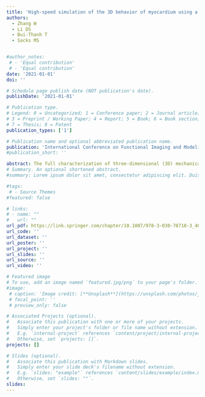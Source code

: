 ```yaml
---
title: 'High-speed simulation of the 3D behavior of myocardium using a neural network PDE approach'
authors:
  - Zhang W
  - Li DS
  - Bui-Thanh T
  - Sacks MS


#author_notes:
 # - 'Equal contribution'
 # - 'Equal contribution'
date: '2021-01-01'
doi: ''

# Schedule page publish date (NOT publication's date).
publishDate: '2021-01-01'

# Publication type.
# Legend: 0 = Uncategorized; 1 = Conference paper; 2 = Journal article;
# 3 = Preprint / Working Paper; 4 = Report; 5 = Book; 6 = Book section;
# 7 = Thesis; 8 = Patent
publication_types: ['1']

# Publication name and optional abbreviated publication name.
publication: 'International Conference on Functional Imaging and Modeling of the Heart'
#publication_short: ''

abstract: The full characterization of three-dimensional (3D) mechanical behaviour of myocardium is essential in understanding their function in health and disease. The hierarchical structure of myocardium results in their highly anisotropic mechanical behaviors, with the spatial variations in fiber structure giving rise to heterogeneity. The optimal set of loading paths has been used to estimate the constitutive parameters of myocardium using a novel numerical-experimental approach with full 3D kinematically controlled (triaxial) experiments [1, 2]. Due to the natural variations in soft tissue structures, the mechanical behaviors of myocardium can vary dramatically within the same organ. To alleviate the associated computational costs for obtaining responses of myocardium under a range of loading conditions with a given realization of structure, we developed a neural network-based method integrated with finite elements. The boundary conditions were parameterized. The neural network generated a corresponding trial solution of the underling hyperelasticity problem for each boundary condition. Thus, the neural network approximated the parameter-to-state map. A physics-informed approach was used to train the neural network. Due to their learnability characteristics, the neural network was able to predict solutions for a range of boundary conditions with given individual specimen fiber structures. The neural network was validated with finite element solutions. This method will provide efficient and robust computational models for clinical evaluation to improve patient outcomes.
# Summary. An optional shortened abstract.
#summary: Lorem ipsum dolor sit amet, consectetur adipiscing elit. Duis posuere tellus ac convallis placerat. Proin tincidunt magna sed ex sollicitudin condimentum.

#tags:
 # - Source Themes
#featured: false

# links:
# - name: ""
#   url: ""
url_pdf: https://link.springer.com/chapter/10.1007/978-3-030-78710-3_40
url_code: ''
url_dataset: ''
url_poster: ''
url_project: ''
url_slides: ''
url_source: ''
url_video: ''

# Featured image
# To use, add an image named `featured.jpg/png` to your page's folder.
#image:
 # caption: 'Image credit: [**Unsplash**](https://unsplash.com/photos/jdD8gXaTZsc)'
 # focal_point: ''
 # preview_only: false

# Associated Projects (optional).
#   Associate this publication with one or more of your projects.
#   Simply enter your project's folder or file name without extension.
#   E.g. `internal-project` references `content/project/internal-project/index.md`.
#   Otherwise, set `projects: []`.
projects: []

# Slides (optional).
#   Associate this publication with Markdown slides.
#   Simply enter your slide deck's filename without extension.
#   E.g. `slides: "example"` references `content/slides/example/index.md`.
#   Otherwise, set `slides: ""`.
slides:
---
```



